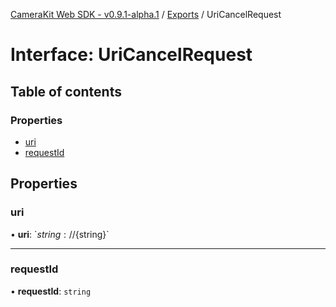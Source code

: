 [CameraKit Web SDK - v0.9.1-alpha.1](../README.md) / [Exports](../modules.md) / UriCancelRequest

# Interface: UriCancelRequest

## Table of contents

### Properties

- [uri](UriCancelRequest.md#uri)
- [requestId](UriCancelRequest.md#requestid)

## Properties

### uri

• **uri**: \`${string}://${string}\`

___

### requestId

• **requestId**: `string`
